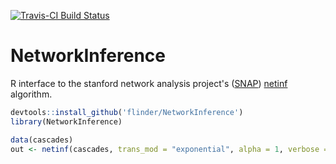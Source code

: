 [![Travis-CI Build Status](https://travis-ci.org/flinder/NetworkInference.svg?branch=master)](https://travis-ci.org/flinder/NetworkInference)

# NetworkInference

R interface to the stanford network analysis project's ([SNAP](https://github.com/snap-stanford/snap)) [netinf](https://github.com/snap-stanford/snap/tree/master/examples/netinf) algorithm.


```R
devtools::install_github('flinder/NetworkInference')
library(NetworkInference)

data(cascades)
out <- netinf(cascades, trans_mod = "exponential", alpha = 1, verbose = TRUE)
```
